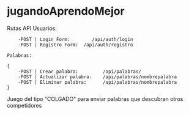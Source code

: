 # jugandoAprendoMejor

Rutas API 
    Usuarios: 


        -POST | Login Form:        /api/auth/login
        -POST | Registro Form:  /api/auth/registro

    Palabras: 

    {
        -POST | Crear palabra:         /api/palabras/
        -POST | Actualizar palabra:    /api/palabras/nombrepalabra
        -POST | Eliminar palabra:      /api/palabras/nombrepalabra
    }

Juego del tipo "COLGADO" para enviar palabras que descubran otros competidores